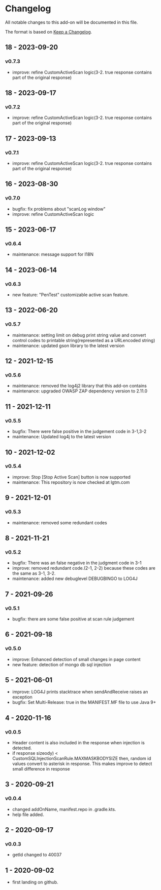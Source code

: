 # Changelog
All notable changes to this add-on will be documented in this file.

The format is based on [Keep a Changelog](https://keepachangelog.com/en/1.0.0/).

## 18 - 2023-09-20
### v0.7.3
- improve: refine CustomActiveScan logic(3-2. true response contains part of the original response)

## 18 - 2023-09-17
### v0.7.2
- improve: refine CustomActiveScan logic(3-2. true response contains part of the original response)

## 17 - 2023-09-13
### v0.7.1
- improve: refine CustomActiveScan logic(3-2. true response contains part of the original response)

## 16 - 2023-08-30
### v0.7.0
- bugfix: fix problems about "scanLog window"
- improve: refine CustomActiveScan logic

## 15 - 2023-06-17
### v0.6.4
- maintenance: message support for I18N

## 14 - 2023-06-14
### v0.6.3
- new feature: "PenTest" customizable active scan feature.

## 13 - 2022-06-20
### v0.5.7
- maintenance: setting limit on debug print string value and convert control codes to printable string(represented as a URLencoded string) 
- maintenance: updated gson library to the latest version

## 12 - 2021-12-15
### v0.5.6
- maintenance: removed the log4j2 library that this add-on contains
- maintenance: upgraded OWASP ZAP dependency version  to 2.11.0

## 11 - 2021-12-11
### v0.5.5
- bugfix: There were false positive in the judgement code in 3-1,3-2
- maintenance: Updated log4j to the latest version

## 10 - 2021-12-02
### v0.5.4
- improve: Stop [Stop Active Scan] button is now supported
- maintenance: This repository is now checked at lgtm.com

## 9 - 2021-12-01
### v0.5.3
- maintenance: removed some redundant codes

## 8 - 2021-11-21
### v0.5.2
- bugfix: There was an false negative in the judgment code in 3-1
- improve: removed redundant code.(2-1, 2-2) because these codes are the same as 3-1, 3-2.
- maintenance: added new debuglevel DEBUGBINGO to LOG4J 

## 7 - 2021-09-26
### v0.5.1
- bugfix: there are some false positive at scan rule judgement

## 6 - 2021-09-18
### v0.5.0
- improve: Enhanced detection of small changes in page content
- new feature: detection of mongo db sql injection
## 5 - 2021-06-01
- improve: LOG4J prints stacktrace when sendAndReceive raises an exception
- bugfix: Set Multi-Release: true in the MANIFEST.MF file to use Java 9+
## 4 - 2020-11-16
### v0.0.5
- Header content is also included in the response when injection is detected.
- if response sizeody) < CustomSQLInjectionScanRule.MAXMASKBODYSIZE then, random id values convert to asterisk in response. This makes improve to detect small difference in response
## 3 - 2020-09-21
### v0.0.4
- changed addOnName, manifest.repo in .gradle.kts.
- help file added.
## 2 - 2020-09-17
### v0.0.3
- getId changed to 40037
## 1 - 2020-09-02

- first landing on github.




